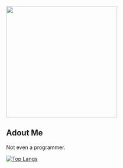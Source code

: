 <img src="https://raw.githubusercontent.com/SAWARATSUKI/ServiceLogos/main/Github/Github.png" height="300" />

## Adout Me

Not even a programmer.

[![Top Langs](https://github-readme-stats.vercel.app/api/top-langs/?username=tbclinic)](https://github.com/anuraghazra/github-readme-stats)
